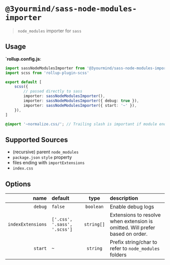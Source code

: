 # `@3yourmind/sass-node-modules-importer`

> `node_modules` importer for `sass`

## Usage

**`rollup.config.js**:

```typescript
import sassNodeModulesImporter from '@3yourmind/sass-node-modules-importer'
import scss from 'rollup-plugin-scss'

export default [
	scss({
		// passed directly to sass
		importer: sassNodeModulesImporter(),
		importer: sassNodeModulesImporter({ debug: true }),
		importer: sassNodeModulesImporter({ start: '~' }),
	}),
]
```

```scss
@import '~normalize.css/'; // Trailing slash is important if module ends with .css as sass will not call the importer otherwise
```

## Supported Sources

- (recursive) parent `node_modules`
- `package.json` `style` property
- files ending with `importExtensions`
- `index.css`

## Options

|              name | default                      |    type    | description                                                                  |
| ----------------: | :--------------------------- | :--------: | :--------------------------------------------------------------------------- |
|           `debug` | `false`                      | `boolean`  | Enable debug logs                                                            |
| `indexExtensions` | `['.css', '.sass', '.scss']` | `string[]` | Extensions to resolve when extension is omitted. Will prefer based on order. |
|           `start` | `~`                          |  `string`  | Prefix string/char to refer to `node_modules` folders                        |
